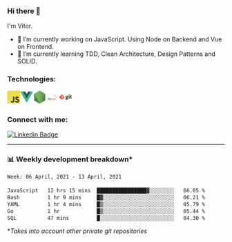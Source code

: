 ### Hi there 👋

I'm Vitor.

- 🔭 I’m currently working on JavaScript. Using Node on Backend and Vue on Frontend.
- 🌱 I’m currently learning TDD, Clean Architecture, Design Patterns and SOLID.

### Technologies:
<img align="left" alt="Javascript" width="30px" src="https://raw.githubusercontent.com/github/explore/80688e429a7d4ef2fca1e82350fe8e3517d3494d/topics/javascript/javascript.png"/>
<img align="left" alt="VueJs" width="30px" src="https://raw.githubusercontent.com/github/explore/80688e429a7d4ef2fca1e82350fe8e3517d3494d/topics/vue/vue.png"/>
<img align="left" alt="Nodejs" width="30px" src="https://raw.githubusercontent.com/github/explore/80688e429a7d4ef2fca1e82350fe8e3517d3494d/topics/nodejs/nodejs.png" />
<img align="left" alt="Mysql" width="30px" src="https://raw.githubusercontent.com/github/explore/80688e429a7d4ef2fca1e82350fe8e3517d3494d/topics/mysql/mysql.png"/>
<img align="left" alt="Git" width="30px" src="https://raw.githubusercontent.com/github/explore/80688e429a7d4ef2fca1e82350fe8e3517d3494d/topics/git/git.png"/> 

<br /> <br />
### Connect with me:
[![Linkedin Badge](https://img.shields.io/badge/-LinkedIn-blue?style=flat-square&logo=Linkedin&logoColor=white&link=https://www.linkedin.com/in/felipefialho)](https://www.linkedin.com/in/vitorlc)

---

<!-- <p align="center"> <img src="https://komarev.com/ghpvc/?username=vitorlc&label=👀" alt="eitchtee" /> </p> -->
### :bar_chart: Weekly development breakdown*
<!--START_SECTION:waka-->
```text
Week: 06 April, 2021 - 13 April, 2021

JavaScript   12 hrs 15 mins  ████████████████▓░░░░░░░░   66.05 % 
Bash         1 hr 9 mins     █▓░░░░░░░░░░░░░░░░░░░░░░░   06.21 % 
YAML         1 hr 4 mins     █▒░░░░░░░░░░░░░░░░░░░░░░░   05.79 % 
Go           1 hr            █▒░░░░░░░░░░░░░░░░░░░░░░░   05.44 % 
SQL          47 mins         █░░░░░░░░░░░░░░░░░░░░░░░░   04.30 % 
```
<!--END_SECTION:waka-->

**Takes into account other private git repositories*
